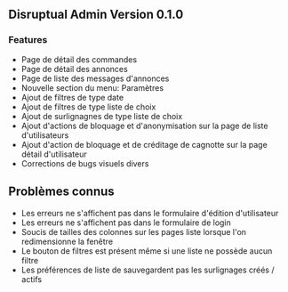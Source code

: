 ## Disruptual Admin Version 0.1.0

### Features

- Page de détail des commandes
- Page de détail des annonces
- Page de liste des messages d'annonces
- Nouvelle section du menu: Paramètres
- Ajout de filtres de type date
- Ajout de filtres de type liste de choix
- Ajout de surlignagnes de type liste de choix
- Ajout d'actions de bloquage et d'anonymisation sur la page de liste d'utilisateurs
- Ajout d'action de bloquage et de créditage de cagnotte sur la page détail d'utilisateur
- Corrections de bugs visuels divers

## Problèmes connus

- Les erreurs ne s'affichent pas dans le formulaire d'édition d'utilisateur
- Les erreurs ne s'affichent pas dans le formulaire de login
- Soucis de tailles des colonnes sur les pages liste lorsque l'on redimensionne la fenêtre
- Le bouton de filtres est présent même si une liste ne possède aucun filtre
- Les préférences de liste de sauvegardent pas les surlignages créés / actifs
